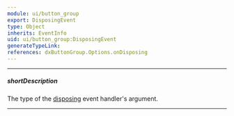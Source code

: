 ```yaml
---
module: ui/button_group
export: DisposingEvent
type: Object
inherits: EventInfo
uid: ui/button_group:DisposingEvent
generateTypeLink: 
references: dxButtonGroup.Options.onDisposing
---
```

---
##### shortDescription
The type of the [disposing]({basewidgetpath}/Events/#disposing) event handler's argument.

---
<!-- Description goes here -->